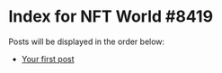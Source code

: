 # Index for NFT World #8419
Posts will be displayed in the order below:

- [Your first post](./001-first.md)


